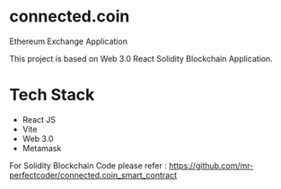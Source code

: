 # connected.coin
Ethereum Exchange Application

This project is based on Web 3.0 React Solidity Blockchain Application.

# Tech Stack
 - React JS
 - Vite
 - Web 3.0
 - Metamask 
 
 
 For Solidity Blockchain Code please refer : https://github.com/mr-perfectcoder/connected.coin_smart_contract


